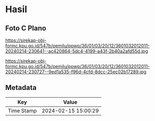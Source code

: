 # Hasil

## Foto C Plano

https://sirekap-obj-formc.kpu.go.id/547b/pemilu/ppwp/36/01/03/20/12/3601032012011-20240214-230641--ac420864-5dc4-4199-a43f-2b40a2afd55d.jpg

https://sirekap-obj-formc.kpu.go.id/547b/pemilu/ppwp/36/01/03/20/12/3601032012011-20240214-230727--9ed1a535-f96d-4cfd-8dcc-25ec02b17289.jpg


## Metadata

| Key        | Value               |
| ---------- | ------------------- |
| Time Stamp | 2024-02-15 15:00:29 |



